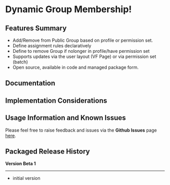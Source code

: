 Dynamic Group Membership!
================================

Features Summary
----------------

- Add/Remove from Public Group based on profile or permission set.
- Define assignment rules declaratively
- Define to remove Group if nolonger in profile/have permission set
- Supports updates via the user layout (VF Page) or via permission set (batch)
- Open source, available in code and managed package form.

Documentation
-------------

Implementation Considerations
-----------------------------


Usage Information and Known Issues
----------------------------------

Please feel free to raise feedback and issues via the **Github Issues** page [here](https://github.com/MWCamp/Dynamic-Group-Managment/issues).

Packaged Release History
------------------------

**Version Beta 1**
__________________

- initial version





